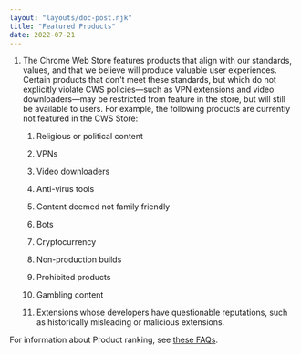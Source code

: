 ```yaml
---
layout: "layouts/doc-post.njk"
title: "Featured Products"
date: 2022-07-21
---
```


1. The Chrome Web Store features products that align with our standards, values, and that we believe will produce valuable user experiences. Certain products that don't meet these standards, but which do not explicitly violate CWS policies&mdash;such as VPN extensions and video downloaders&mdash;may be restricted from feature in the store, but will still be available to users. For example, the following products are currently not featured in the CWS Store:

    1. Religious or political content

    1. VPNs

    1. Video downloaders

    1. Anti-virus tools

    1. Content deemed not family friendly

    1. Bots

    1. Cryptocurrency

    1. Non-production builds

    1. Prohibited products

    1. Gambling content

    1. Extensions whose developers have questionable reputations, such as historically misleading or malicious extensions.

For information about Product ranking, see [these FAQs][faq].

[faq]: /docs/webstore/faq#faq-gen-24
